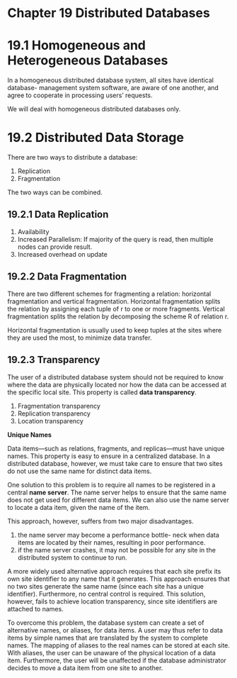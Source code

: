 # Chapter 19 Distributed Databases

# 19.1 Homogeneous and Heterogeneous Databases

In a homogeneous distributed database system, all sites have identical database- management system software, are aware of one another, and agree to cooperate in processing users’ requests.

We will deal with homogeneous distributed databases only.

# 19.2 Distributed Data Storage

There are two ways to distribute a database:

1. Replication
1. Fragmentation

The two ways can be combined.

## 19.2.1 Data Replication

1. Availability
2. Increased Parallelism: If majority of the query is read, then multiple nodes can provide result.
3. Increased overhead on update

## 19.2.2 Data Fragmentation

There are two different schemes for fragmenting a relation: horizontal fragmentation and vertical fragmentation. Horizontal fragmentation splits the relation by assigning each tuple of r to one or more fragments. Vertical fragmentation splits the relation by decomposing the scheme R of relation r.

Horizontal fragmentation is usually used to keep tuples at the sites where they are used the most, to minimize data transfer.

## 19.2.3 Transparency

The user of a distributed database system should not be required to know where the data are physically located nor how the data can be accessed at the specific local site. This property is called **data transparency**.

1. Fragmentation transparency
1. Replication transparency
1. Location transparency

**Unique Names**

Data items—such as relations, fragments, and replicas—must have unique names. This property is easy to ensure in a centralized database. In a distributed database, however, we must take care to ensure that two sites do not use the same name for distinct data items.

One solution to this problem is to require all names to be registered in a central **name server**. The name server helps to ensure that the same name does not get used for different data items. We can also use the name server to locate a data item, given the name of the item.

This approach, however, suffers from two major disadvantages.
1. the name server may become a performance bottle- neck when data items are located by their names, resulting in poor performance.
2. if the name server crashes, it may not be possible for any site in the distributed system to continue to run.

A more widely used alternative approach requires that each site prefix its own site identifier to any name that it generates. This approach ensures that no two sites generate the same name (since each site has a unique identifier). Furthermore, no central control is required. This solution, however, fails to achieve location transparency, since site identifiers are attached to names.

To overcome this problem, the database system can create a set of alternative names, or aliases, for data items. A user may thus refer to data items by simple names that are translated by the system to complete names. The mapping of aliases to the real names can be stored at each site. With aliases, the user can be unaware of the physical location of a data item. Furthermore, the user will be unaffected if the database administrator decides to move a data item from one site to another.
